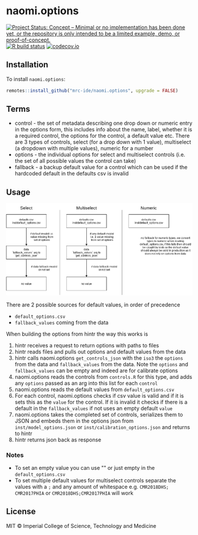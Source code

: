 # naomi.options

<!-- badges: start -->
[![Project Status: Concept – Minimal or no implementation has been done yet, or the repository is only intended to be a limited example, demo, or proof-of-concept.](https://www.repostatus.org/badges/latest/concept.svg)](https://www.repostatus.org/#concept)
[![R build status](https://github.com/mrc-ide/naomi.options/workflows/R-CMD-check/badge.svg)](https://github.com/mrc-ide/naomi.options/actions)
[![codecov.io](https://codecov.io/github/mrc-ide/naomi.options/coverage.svg?branch=main)](https://codecov.io/github/mrc-ide/naomi.options?branch=main)
<!-- badges: end -->

## Installation

To install `naomi.options`:

```r
remotes::install_github("mrc-ide/naomi.options", upgrade = FALSE)
```

## Terms

* control - the set of metadata describing one drop down or numeric entry in the options form, this includes info about the name, label, whether it is a required control, the options for the control, a default value etc. There are 3 types of controls, select (for a drop down with 1 value), multiselect (a dropdown with multiple values), numeric for a number
* options - the individual options for select and multiselect controls (i.e. the set of all possible values the control can take)
* fallback - a backup default value for a control which can be used if the hardcoded default in the defaults csv is invalid

## Usage

![](diagram/logic.png?raw=true)

There are 2 possible sources for default values, in order of precedence
* `default_options.csv`
* `fallback_values` coming from the data

When building the options from hintr the way this works is
1. hintr receives a request to return options with paths to files
1. hintr reads files and pulls out options and default values from the data
1. hintr calls naomi.options `get_controls_json` with the `iso3` the `options` from the data and `fallback_values` from the data. Note the `options` and `fallback_values` can be empty and indeed are for calibrate options
1. naomi.options reads the controls from `controls.R` for this type, and adds any `options` passed as an arg into this list for each `control`
1. naomi.options reads the default values from `default_options.csv` 
1. For each control, naomi.options checks if csv value is valid and if it is sets this as the `value` for the control. If it is invalid it checks if there is a default in the `fallback_values` if not uses an empty default `value`
1. naomi.options takes the completed set of controls, serializes them to JSON and embeds them in the options json from `inst/model_options.json` or `inst/calibration_options.json` and returns to hintr
1. hintr returns json back as response

### Notes

* To set an empty value you can use "" or just empty in the `default_options.csv`
* To set multiple default values for multiselect controls separate the values with a `;` and any amount of whitespace e.g. `CMR2018DHS; CMR2017PHIA` or `CMR2018DHS;CMR2017PHIA` will work

## License

MIT © Imperial College of Science, Technology and Medicine
